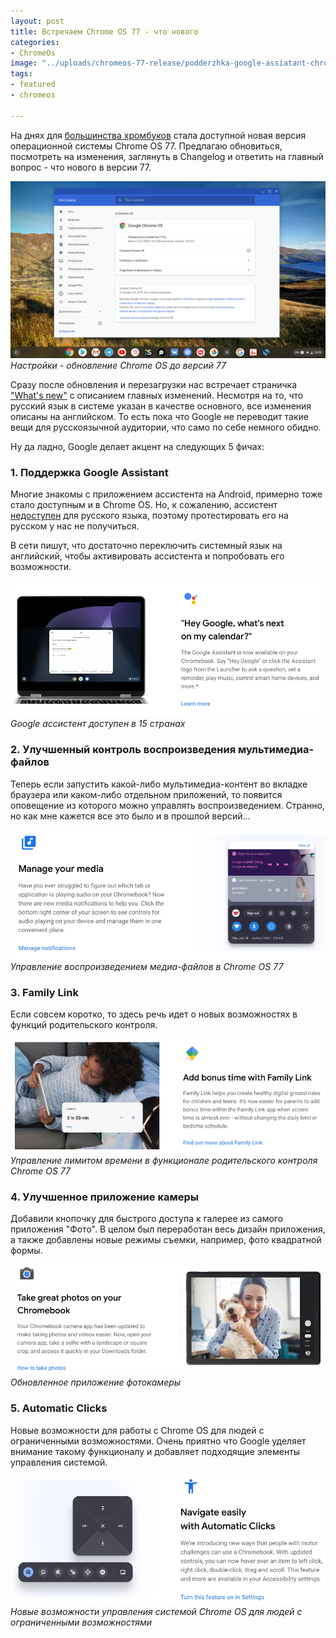 ```yaml
---
layout: post
title: Встречаем Chrome OS 77 - что нового
categories:
- ChromeOs
image: "../uploads/chromeos-77-release/podderzhka-google-assiatant-chromeos77.png"
tags:
- featured
- chromeos

---
```

На днях для [большинства хромбуков](https://cros-updates-serving.appspot.com/) стала доступной новая версия операционной системы Chrome OS 77. Предлагаю обновиться, посмотреть на изменения, заглянуть в Changelog и ответить на главный вопрос - что нового в версии 77.

![Настройки - обновление Chrome OS до версий 77](../uploads/chromeos-77-release/obnovlenie-chromeos-77.png "Настройки - обновление Chrome OS до версий 77")
_Настройки - обновление Chrome OS до версий 77_

Сразу после обновления и перезагрузки нас встречает страничка ["What's new"](https://www.google.com/chromebook/whatsnew/embedded/?version=77&tags=nami-signed-mp-v5keys) с описанием главных изменений. Несмотря на то, что русский язык в системе указан в качестве основного, все изменения описаны на английском. То есть пока что Google не переводит такие вещи для русскоязычной аудитории, что само по себе немного обидно.

Ну да ладно, Google делает акцент на следующих 5 фичах:

### 1. Поддержка Google Assistant

Многие знакомы с приложением ассистента на Android, примерно тоже стало доступным и в Chrome OS. Но, к сожалению, ассистент [недоступен](https://9to5google.com/2019/09/12/google-assistant-chromebooks-15-countries/) для русского языка, поэтому протестировать его на русском у нас не получиться.

В сети пишут, что достаточно переключить системный язык на английский, чтобы активировать ассистента и попробовать его возможности.

![Google ассистент доступен в 15 странах](../uploads/chromeos-77-release/podderzhka-google-assiatant-chromeos77.png "Google ассистент доступен в 15 странах")
_Google ассистент доступен в 15 странах_

### 2. Улучшенный контроль воспроизведения мультимедиа-файлов

Теперь если запустить какой-либо мультимедиа-контент во вкладке браузера или каком-либо отдельном приложений, то появится оповещение из которого можно управлять воспроизведением. Странно, но как мне кажется все это было и в прошлой версий...

![Управление воспроизведением медиа-файлов в Chrome OS 77](../uploads/chromeos-77-release/multimedia-kontrol.png "Управление воспроизведением медиа-файлов в Chrome OS 77")
_Управление воспроизведением медиа-файлов в Chrome OS 77_

### 3. Family Link

Если совсем коротко, то здесь речь идет о новых возможностях в функций родительского контроля.

![Улучшенный родительский контроль](../uploads/chromeos-77-release/uluchshenaya-funkciya-roditelskogo-kontrolya.png "Улучшенный родительский контроль")
_Управление лимитом времени в функционале родительского контроля Chrome OS 77_

### 4. Улучшенное приложение камеры

Добавили кнопочку для быстрого доступа к галерее из самого приложения "Фото". В целом был переработан весь дизайн приложения, а также добавлены новые режимы съемки, например, фото квадратной формы.

![Обновленное приложение фото камеры](../uploads/chromeos-77-release/novii-dizain-foto-prilozheniya.png "Обновленное приложение фото камеры") _Обновленное приложение фотокамеры_

### 5. Automatic Clicks

Новые возможности для работы с Chrome OS для людей с ограниченными возможностями. Очень приятно что Google уделяет внимание такому функционалу и добавляет подходящие элементы управления системой.

![Automatic Clicks](../uploads/chromeos-77-release/navigaciya.png "Automatic Clicks")
_Новые возможности управления системой Chrome OS для людей с ограниченными возможностями_